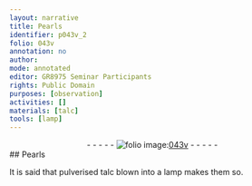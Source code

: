 ```yaml
---
layout: narrative
title: Pearls
identifier: p043v_2
folio: 043v
annotation: no
author:
mode: annotated
editor: GR8975 Seminar Participants
rights: Public Domain
purposes: [observation]
activities: []
materials: [talc]
tools: [lamp]
---
```


 <div class="folio" align="center">- - - - - <a href="http://gallica.bnf.fr/ark:/12148/btv1b10500001g/f92.image" target="_blank"><img src="https://cu-mkp.github.io/GR8975-edition/assets/photo-icon.png" alt="folio image: " style="display:inline-block; margin-bottom:-3px;"/>043v</a> - - - - - </div>  
## Pearls

 
It is said that pulverised <span class="material">talc</span> blown into a <span class="tool">lamp</span> makes them so.
 